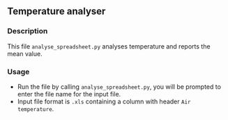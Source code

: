 ## Temperature analyser

### Description
This file ```analyse_spreadsheet.py``` analyses temperature and reports the mean value. 

### Usage
* Run the file by calling ```analyse_spreadsheet.py```, you will be prompted to enter the file name for the input file. 
* Input file format is ```.xls``` containing a column with header `Air temperature`. 
